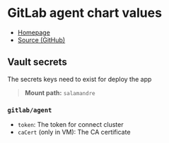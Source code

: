 # GitLab agent chart values

- [Homepage](https://gitlab.com/)
- [Source (GitHub)](https://gitlab.com/gitlab-org/charts/gitlab-agent)

## Vault secrets

The secrets keys need to exist for deploy the app

> **Mount path:** `salamandre`

### `gitlab/agent`

- `token`: The token for connect cluster
- `caCert` (only in VM): The CA certificate
